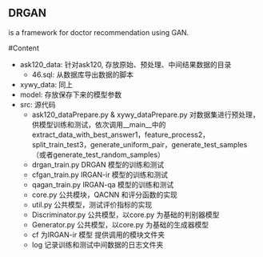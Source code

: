 ## DRGAN 
is a framework for doctor recommendation using GAN.

#Content

* ask120_data:    针对ask120, 存放原始、预处理、中间结果数据的目录
    * 46.sql:  从数据库导出数据的脚本
* xywy_data:      同上
* model:   存放保存下来的模型参数
* src:  源代码
    * ask120_dataPrepare.py & xywy_dataPrepare.py     对数据集进行预处理，供模型训练和测试，依次调用__main__中的 extract_data_with_best_answer1，feature_process2，split_train_test3，generate_uniform_pair，generate_test_samples （或者generate_test_random_samples）
    * drgan_train.py     DRGAN 模型的训练和测试
    * cfgan_train.py     IRGAN-ir 模型的训练和测试
    * qagan_train.py     IRGAN-qa 模型的训练和测试
    * core.py            公共模块，QACNN 和评分函数的实现
    * util.py            公共模型，测试评价指标的实现
    * Discriminator.py   公共模型，以core.py 为基础的判别器模型
    * Generator.py       公共模型，以core.py 为基础的生成器模型
    * cf                 为IRGAN-ir 模型 提供调用的模块文件夹
    * log                记录训练和测试中间数据的日志文件夹
